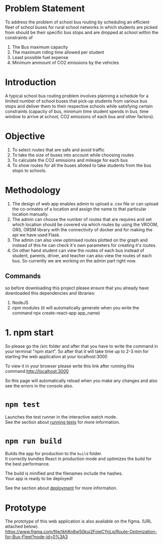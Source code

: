 # Problem Statement
To address the problem of school bus routing by scheduling an efficient fleet of school buses for rural school networks in which students are picked from should be their specific bus stops and are dropped at school within the constraints of
1. The Bus maximum capacity
2. The maximum riding time allowed per student
3. Least possible fuel expense
4. Minimum ammount of CO2 emissions by the vehicles

# Introduction
A typical school bus routing problem involves planning a schedule for a limited number of school buses that pick-up students from various bus stops and deliver them to their respective schools while satisfying certain constraints (capacity of bus, minimum time student spends in bus, time window to arrive at school, CO2 emissions of each bus and other factors).


# Objective
1. To select routes that are safe and avoid traffic
2. To take the size of buses into account while choosing routes
3. To calculate the CO2 emissions and mileage for each bus
4. To show routes for all the buses alloted to take students from the bus stops to schools.

# Methodology
1. The design of web app enables admin to upload a .csv file or can upload  the co-orinates of a location and assign the name to that particular location manually.
2. The admin can choose the number of routes that are requires and set which location should be covered via which routes by using the VROOM, ORS, ORSM library with the connectivity of docker and for making the api we have used Flask.
3. The admin can also view optimised routes plotted on the graph and instead of this he can check it's own parameters for creating it's routes.
4. On other hand student can view the routes of each bus instead of student, parents, driver, and teacher can also view the routes of each bus. So currently we are working on the admin part right now.

## Commands
so before downloading this project please ensure that you already have downloaded this dependencies and libraries:
1. NodeJS
2. npm modules (it will automatically generate when you write the command npx create-react-app app_name)


# 1. npm start
So please go the /src folder and after that you have to write the command in your terminal "npm start". So after that it will take time up to 2-3 min for starting the web application at your localhost:3000

To view it in your browser please write this link after running this command:[http://localhost:3000](http://localhost:3000) 

So this page will automatically reload when you make any changes and also see the errors in the console also.

# `npm test`

Launches the test runner in the interactive watch mode.\
See the section about [running tests](https://facebook.github.io/create-react-app/docs/running-tests) for more information.

# `npm run build`

Builds the app for production to the `build` folder.\
It correctly bundles React in production mode and optimizes the build for the best performance.

The build is minified and the filenames include the hashes.\
Your app is ready to be deployed!

See the section about [deployment](https://facebook.github.io/create-react-app/docs/deployment) for more information.

# Prototype 
The prototype of this web application is also available on the figma. (URL attached below).
https://www.figma.com/file/tkhKn8w50kuj2FojeCYnLq/Route-Optimization-for-Bus-Fleet?node-id=0%3A3
